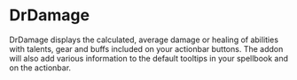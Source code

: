 # DrDamage

DrDamage displays the calculated, average damage or healing of abilities with talents, gear and buffs included on your actionbar buttons. The addon will also add various information to the default tooltips in your spellbook and on the actionbar.
